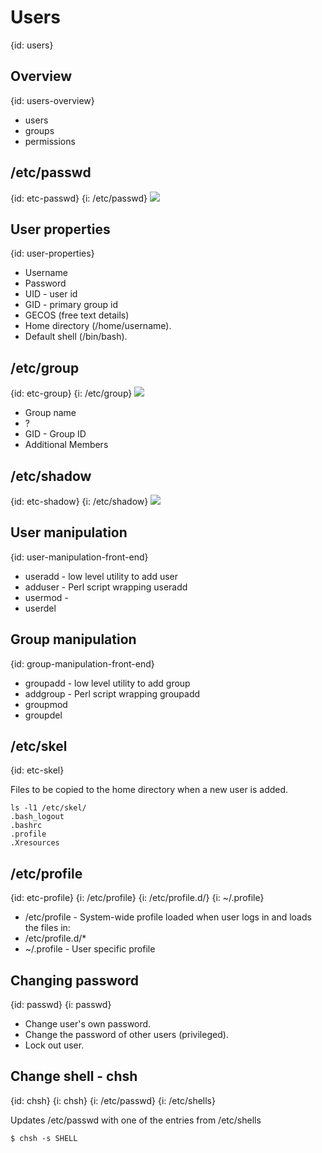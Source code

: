 # Users
{id: users}

## Overview
{id: users-overview}

* users
* groups
* permissions



## /etc/passwd
{id: etc-passwd}
{i: /etc/passwd}
![](examples/etc/passwd)


## User properties
{id: user-properties}

* Username
* Password
* UID - user id
* GID - primary group id
* GECOS (free text details)
* Home directory  (/home/username).
* Default shell (/bin/bash).



## /etc/group
{id: etc-group}
{i: /etc/group}
![](examples/etc/group)

* Group name
* ?
* GID - Group ID
* Additional Members



## /etc/shadow
{id: etc-shadow}
{i: /etc/shadow}
![](examples/etc/shadow)


## User manipulation
{id: user-manipulation-front-end}

* useradd - low level utility to add user
* adduser - Perl script wrapping useradd
* usermod - 
* userdel



## Group manipulation
{id: group-manipulation-front-end}

* groupadd - low level utility to add group
* addgroup - Perl script wrapping groupadd
* groupmod
* groupdel



## /etc/skel
{id: etc-skel}

Files to be copied to the home directory when a new user is added.


```
ls -l1 /etc/skel/
.bash_logout
.bashrc
.profile
.Xresources
```


## /etc/profile
{id: etc-profile}
{i: /etc/profile}
{i: /etc/profile.d/}
{i: ~/.profile}

* /etc/profile - System-wide profile loaded when user logs in and loads the files in:
* /etc/profile.d/* 
* ~/.profile  - User specific profile



## Changing password
{id: passwd}
{i: passwd}

* Change user's own password.
* Change the password of other users (privileged).
* Lock out user.



## Change shell - chsh
{id: chsh}
{i: chsh}
{i: /etc/passwd}
{i: /etc/shells}

Updates /etc/passwd with one of the entries from /etc/shells


```
$ chsh -s SHELL
```





